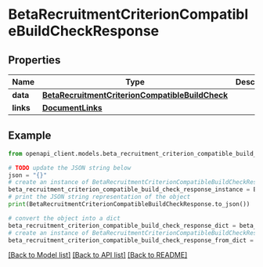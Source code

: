 # BetaRecruitmentCriterionCompatibleBuildCheckResponse


## Properties

Name | Type | Description | Notes
------------ | ------------- | ------------- | -------------
**data** | [**BetaRecruitmentCriterionCompatibleBuildCheck**](BetaRecruitmentCriterionCompatibleBuildCheck.md) |  | 
**links** | [**DocumentLinks**](DocumentLinks.md) |  | 

## Example

```python
from openapi_client.models.beta_recruitment_criterion_compatible_build_check_response import BetaRecruitmentCriterionCompatibleBuildCheckResponse

# TODO update the JSON string below
json = "{}"
# create an instance of BetaRecruitmentCriterionCompatibleBuildCheckResponse from a JSON string
beta_recruitment_criterion_compatible_build_check_response_instance = BetaRecruitmentCriterionCompatibleBuildCheckResponse.from_json(json)
# print the JSON string representation of the object
print(BetaRecruitmentCriterionCompatibleBuildCheckResponse.to_json())

# convert the object into a dict
beta_recruitment_criterion_compatible_build_check_response_dict = beta_recruitment_criterion_compatible_build_check_response_instance.to_dict()
# create an instance of BetaRecruitmentCriterionCompatibleBuildCheckResponse from a dict
beta_recruitment_criterion_compatible_build_check_response_from_dict = BetaRecruitmentCriterionCompatibleBuildCheckResponse.from_dict(beta_recruitment_criterion_compatible_build_check_response_dict)
```
[[Back to Model list]](../README.md#documentation-for-models) [[Back to API list]](../README.md#documentation-for-api-endpoints) [[Back to README]](../README.md)


